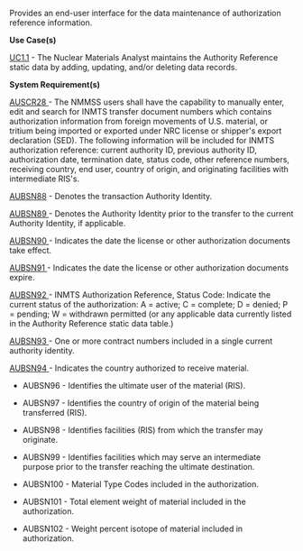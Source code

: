 Provides an end-user interface for the data maintenance of authorization reference information.

**Use Case(s)**

<a href="https://dev.azure.com/Link-Technologies/NMMSS%20Requirements/_workitems/edit/10/" target="_blank">UC1.1</a> - The Nuclear Materials Analyst maintains the Authority Reference static data by adding, updating, and/or deleting data records.

**System Requirement(s)**

<a href="https://dev.azure.com/Link-Technologies/NMMSS%20Requirements/_workitems/edit/373/" target="_blank">AUSCR28 </a> - The NMMSS users shall have the capability to manually enter, edit and search for INMTS transfer document numbers which contains authorization information from foreign movements of U.S. material, or tritium being imported or exported under NRC license or shipper's export declaration (SED). The following information will be included for INMTS authorization reference: current authority ID, previous authority ID, authorization date, termination date, status code, other reference numbers, receiving country, end user, country of origin, and originating facilities with intermediate RIS's.

<a href="https://dev.azure.com/Link-Technologies/NMMSS%20Requirements/_workitems/edit/374/" target="_blank">AUBSN88</a> - Denotes the transaction Authority Identity.

<a href="https://dev.azure.com/Link-Technologies/NMMSS%20Requirements/_workitems/edit/375/" target="_blank">AUBSN89 </a> - Denotes the Authority Identity prior to the transfer to the current Authority Identity, if applicable.

<a href="https://dev.azure.com/Link-Technologies/NMMSS%20Requirements/_workitems/edit/376/" target="_blank">AUBSN90 </a> - Indicates the date the license or other authorization documents take effect.

<a href="https://dev.azure.com/Link-Technologies/NMMSS%20Requirements/_workitems/edit/377/" target="_blank">AUBSN91 </a> - Indicates the date the license or other authorization documents expire.

<a href="https://dev.azure.com/Link-Technologies/NMMSS%20Requirements/_workitems/edit/378/" target="_blank">AUBSN92 </a> - INMTS Authorization Reference, Status Code: Indicate the current status of the authorization: A = active; C = complete; D = denied; P = pending; W = withdrawn permitted (or any applicable data currently listed in the Authority Reference static data table.)

<a href="https://dev.azure.com/Link-Technologies/NMMSS%20Requirements/_workitems/edit/379/" target="_blank">AUBSN93 </a> - One or more contract numbers included in a single current authority identity.

<a href="https://dev.azure.com/Link-Technologies/NMMSS%20Requirements/_workitems/edit/380/" target="_blank">AUBSN94 </a> - Indicates the country authorized to receive material.



- AUBSN96 - Identifies the ultimate user of the material (RIS).

- AUBSN97 - Identifies the country of origin of the material being transferred (RIS).

- AUBSN98 - Identifies facilities (RIS) from which the transfer may originate.

- AUBSN99 - Identifies facilities which may serve an intermediate purpose prior to the transfer reaching the ultimate destination.

- AUBSN100 - Material Type Codes included in the authorization.

- AUBSN101 - Total element weight of material included in the authorization.

- AUBSN102 - Weight percent isotope of material included in authorization.